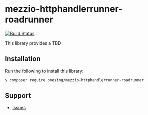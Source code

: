 # mezzio-httphandlerrunner-roadrunner

[![Build Status](https://github.com/boesing/mezzio-httphandlerrunner-roadrunner/actions/workflows/continuous-integration.yml/badge.svg)](https://github.com/boesing/mezzio-httphandlerrunner-roadrunner/actions/workflows/continuous-integration.yml)

This library provides a TBD

## Installation

Run the following to install this library:

```bash
$ composer require boesing/mezzio-httphandlerrunner-roadrunner
```

## Support

* [Issues](https://github.com/boesing/mezzio-httphandlerrunner-roadrunner/issues/)

